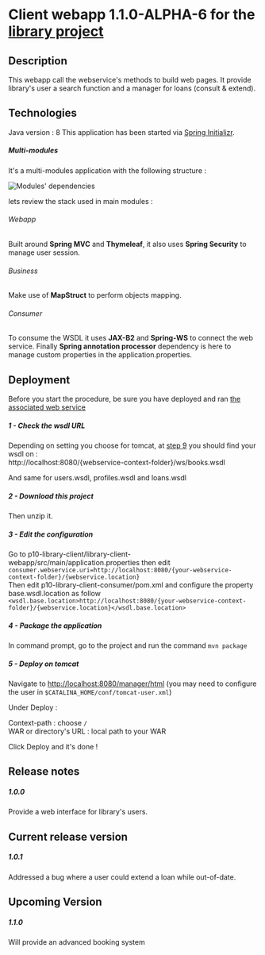 # Client webapp 1.1.0-ALPHA-6 for the [library project](https://github.com/xxjokerx/p10-library)
  
## Description  
  
This webapp call the webservice's methods to build web pages. It provide library's user
a search function and a manager for loans (consult & extend).
  
## Technologies  
 
Java version : 8
This application has been started via [Spring Initializr](https://start.spring.io/).  

##### Multi-modules  

It's a multi-modules application with the following structure :

![Modules' dependencies](https://raw.githubusercontent.com/xxjokerx/p10-library-client/master/documents/modules.png)

lets review the stack used in main modules :

###### Webapp
Built around **Spring MVC** and **Thymeleaf**, it also uses **Spring Security** to manage user session.

###### Business
Make use of **MapStruct** to perform objects mapping.

###### Consumer
To consume the WSDL it uses **JAX-B2** and **Spring-WS** to connect the web service.
Finally **Spring annotation processor** dependency is here to manage custom properties in the application.properties.


## Deployment

Before you start the procedure, be sure you have deployed and ran [the associated web service](https://github.com/xxjokerx/p10-library-service)

##### 1 - Check the wsdl URL

Depending on setting you choose for tomcat, at [step 9](https://github.com/xxjokerx/p10-library-service#9---deploy-on-tomcat) you should find your wsdl on :\
http://localhost:8080/{webservice-context-folder}/ws/books.wsdl

And same for users.wsdl, profiles.wsdl and loans.wsdl

##### 2 - Download this project
Then unzip it.

##### 3 - Edit the configuration

Go to p10-library-client/library-client-webapp/src/main/application.properties then edit `consumer.webservice.uri=http://localhost:8080/{your-webservice-context-folder}/{webservice.location}`\
Then edit p10-library-client-consumer/pom.xml and configure the property base.wsdl.location as follow `<wsdl.base.location>http://localhost:8080/{your-webservice-context-folder}/{webservice.location}</wsdl.base.location>`

##### 4 - Package the application

In command prompt, go to the project and run the command `mvn package`

##### 5 - Deploy on tomcat

Navigate to [http://localhost:8080/manager/html](http://localhost:8080/manager/html) (you may need to configure the user in `$CATALINA_HOME/conf/tomcat-user.xml`)

Under Deploy :

Context-path : choose `/`\
WAR or directory's URL : local path to your WAR

Click Deploy and it's done ! 

## Release notes

##### 1.0.0

Provide a web interface for library's users.

## Current release version

##### 1.0.1

Addressed a bug where a user could extend a loan while out-of-date.

## Upcoming Version

##### 1.1.0

Will provide an advanced booking system
